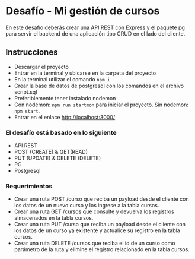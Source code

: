 # Desafío - Mi gestión de cursos

En este desafío deberás crear una API REST con Express y el paquete pg para servir el backend de una aplicación tipo CRUD en el lado del cliente.

## Instrucciones

- Descargar el proyecto
- Entrar en la terminal y ubicarse en la carpeta del proyecto
- En la terminal utilizar el comando `npm i`
- Crear la base de datos de postgresql con los comandos en el archivo script.sql
- Preferiblemente tener instalado nodemon
- Con nodemon: `npm run startmon` para iniciar el proyecto. Sin nodemon: `npm start`.
- Entrar en el enlace [http://localhost:3000/](http://localhost:3000/)

### El desafío está basado en lo siguiente

 - API REST
 - POST (CREATE) & GET(READ)
 - PUT (UPDATE) & DELETE (DELETE)
 - PG
 - Postgresql

### Requerimientos

- Crear una ruta POST /curso que reciba un payload desde el cliente con los datos de un nuevo curso y los ingrese a la tabla cursos.
- Crear una ruta GET /cursos que consulte y devuelva los registros almacenados en la tabla cursos.
- Crear una ruta PUT /curso que reciba un payload desde el cliente con los datos de un curso ya existente y actualice su registro en la tabla cursos.
- Crear una ruta DELETE /cursos que reciba el id de un curso como parámetro de la ruta y elimine el registro relacionado en la tabla cursos.
